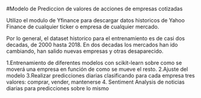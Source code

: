 #Modelo de Prediccion de valores de acciones de empresas cotizadas

Utilizo el modulo de Yfinance para descargar datos historicos de Yahoo Finance de cualquier ticker o empresa de cualquier mercado.

Por lo general, el dataset historico para el entrenamiento es de casi dos decadas, de 2000 hasta 2018.
En dos decadas los mercados han ido cambiando, han salido nuevas empresas y otras desaparecido. 

1.Entrenamiento de diferentes modelos con scikit-learn sobre como se moverá una empresa en función de como se mueve el resto.
2.Ajuste del modelo
3.Realizar predicciones diarias clasificando para cada empresa tres valores: comprar, vender, mantenerse
4. Sentiment Analysis de noticias diarias para predicciones sobre lo mismo
